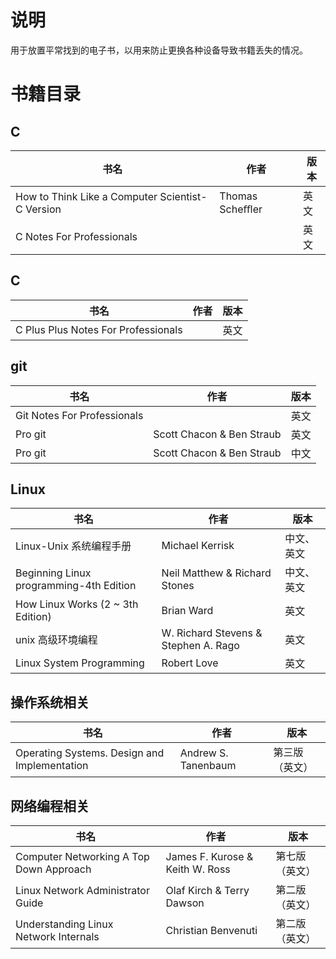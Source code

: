 
# 说明
用于放置平常找到的电子书，以用来防止更换各种设备导致书籍丢失的情况。

# 书籍目录
## C 
| 书名 | 作者 | 版本 |
| --- | --- | --- |
| How to Think Like a Computer Scientist-C Version | Thomas Scheﬄer | 英文 |
| C Notes For Professionals |  | 英文 |

## C 
| 书名 | 作者 | 版本 |
| --- | --- | --- |
| C Plus Plus Notes For Professionals |  | 英文 |

## git
| 书名 | 作者 | 版本 |
| --- | --- | --- |
| Git Notes For Professionals |  | 英文 |
| Pro git | Scott Chacon & Ben Straub | 英文 |
| Pro git | Scott Chacon & Ben Straub | 中文 |

## Linux
| 书名 | 作者 | 版本 |
| --- | --- | --- | 
| Linux-Unix 系统编程手册 | Michael Kerrisk | 中文、英文 |
| Beginning Linux programming-4th Edition| Neil Matthew & Richard Stones  | 中文、英文 |
| How Linux Works (2 ~ 3th Edition) | Brian Ward | 英文 |
| unix 高级环境编程 | W. Richard Stevens & Stephen A. Rago | 英文 |
| Linux System Programming | Robert Love | 英文 |

## 操作系统相关

| 书名 | 作者 | 版本 |
| --- | --- | --- | 
| Operating Systems. Design and Implementation | Andrew S. Tanenbaum | 第三版（英文）|

## 网络编程相关

| 书名 | 作者 | 版本 |
| --- | --- | --- | 
| Computer Networking A Top Down Approach | James F. Kurose & Keith W. Ross | 第七版（英文） |
| Linux Network Administrator Guide |  Olaf Kirch & Terry Dawson | 第二版（英文） |
| Understanding Linux Network Internals | Christian Benvenuti | 第二版（英文） |
